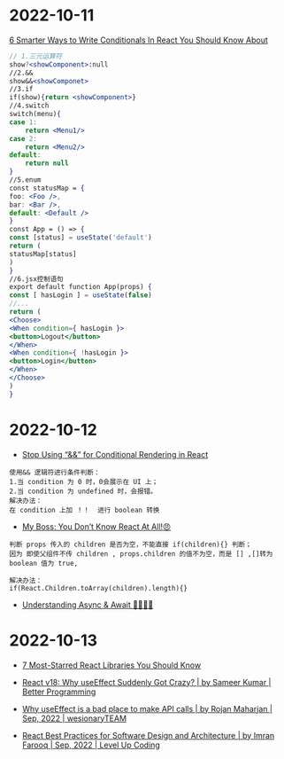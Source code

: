 # 2022-10-11
 [6 Smarter Ways to Write Conditionals In React You Should Know About](https://medium.com/javascript-in-plain-english/6-smarter-ways-to-write-conditionals-in-react-you-should-know-about-981a4b02f10e)

```jsx
// 1.三元运算符 
show?<showComponent>:null
//2.&&
show&&<showComponet>
//3.if
if(show){return <showComponent>}
//4.switch
switch(menu){
case 1:
	return <Menu1/>
case 2:
	return <Menu2/>
default:
	return null
}
//5.enum
const statusMap = {
foo: <Foo />,
bar: <Bar />,
default: <Default />
}
const App = () => {
const [status] = useState('default')
return (
statusMap[status]
)
}
//6.jsx控制语句
export default function App(props) {
const [ hasLogin ] = useState(false)
//...
return (
<Choose>
<When condition={ hasLogin }>
<button>Logout</button>
</When>
<When condition={ !hasLogin }>
<button>Login</button>
</When>
</Choose>
)
}
```


# 2022-10-12

+ [Stop Using “&&” for Conditional Rendering in React](https://medium.com/geekculture/stop-using-for-conditional-rendering-in-react-a0f7b96200f8)
```ad-hint
使用&& 逻辑符进行条件判断：
1.当 condition 为 0 时，0会展示在 UI 上；
2.当 condition 为 undefined 时，会报错。
解决办法：
在 condition 上加 ！！  进行 boolean 转换
```

+ [My Boss: You Don’t Know React At All!😠](https://javascript.plainenglish.io/my-boss-you-dont-know-react-at-all-f493970f1807)
```ad-hint
判断 props 传入的 children 是否为空，不能直接 if(children){} 判断；
因为 即使父组件不传 children , props.children 的值不为空，而是 [] ,[]转为 boolean 值为 true,

解决办法：
if(React.Children.toArray(children).length){}

```

+ [Understanding Async & Await 👩‍💻👨‍💻](https://dev.to/maximization/understanding-async-await-22o6)


# 2022-10-13
+ [7 Most-Starred React Libraries You Should Know](https://medium.com/javascript-in-plain-english/7-most-starred-react-libraries-you-should-know-19fc3508d2c1)


+ [React v18: Why useEffect Suddenly Got Crazy? | by Sameer Kumar | Better Programming](https://betterprogramming.pub/react-v18-why-useeffect-suddenly-go-crazy-db1b42eb2730)
+ [Why useEffect is a bad place to make API calls | by Rojan Maharjan | Sep, 2022 | wesionaryTEAM](https://articles.wesionary.team/why-useeffect-is-a-bad-place-to-make-api-calls-98a606735c1c)


+ [React Best Practices for Software Design and Architecture | by Imran Farooq | Sep, 2022 | Level Up Coding](https://levelup.gitconnected.com/react-best-practices-for-software-design-and-architecture-87903cce7a9a)